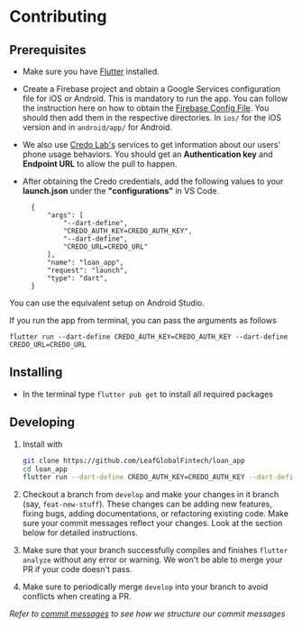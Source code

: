 # Contributing

## Prerequisites

- Make sure you have [Flutter](https://flutter.dev) installed.
- Create a Firebase project and obtain a Google Services configuration file for iOS or Android. This is mandatory to run the app. You can follow the instruction here on how to obtain the [Firebase Config File](https://firebase.google.com/docs/flutter/setup?platform=ios#add-config-file). You should then add them in the respective directories. In `ios/` for the iOS version and in `android/app/` for Android.
- We also use [Credo Lab's](https://www.credolab.com/) services to get information about our users' phone usage behaviors. You should get an **Authentication key** and **Endpoint URL** to allow the pull to happen.
- After obtaining the Credo credentials, add the following values to your **launch.json** under the **"configurations"** in VS Code.

        {
            "args": [
                "--dart-define",
                "CREDO_AUTH_KEY=CREDO_AUTH_KEY",
                "--dart-define",
                "CREDO_URL=CREDO_URL"
            ],
            "name": "loan_app",
            "request": "launch",
            "type": "dart",
        }
You can use the equivalent setup on Android Studio. 

If you run the app from terminal, you can pass the arguments as follows

    flutter run --dart-define CREDO_AUTH_KEY=CREDO_AUTH_KEY --dart-define CREDO_URL=CREDO_URL

## Installing

-   In the terminal type `flutter pub get` to install all required packages

## Developing

1. Install with

    ```sh
    git clone https://github.com/LeafGlobalFintech/loan_app
    cd loan_app
    flutter run --dart-define CREDO_AUTH_KEY=CREDO_AUTH_KEY --dart-define CREDO_URL=CREDO_URL
    ```
2. Checkout a branch from `develop` and make your changes in it branch (say, `feat-new-stuff`). These changes can be adding new features, fixing bugs, adding documentations, or refactoring existing code. Make sure your commit messages reflect your changes. Look at the section below for detailed instructions.

3. Make sure that your branch successfully compiles and finishes `flutter analyze` without any error or warning. We won't be able to merge your PR if your code doesn't pass.

4. Make sure to periodically merge `develop` into your branch to avoid conflicts when creating a PR.

*Refer to [commit messages](https://leafglobalfintech.github.io/docs/commit-messages/) to see how we structure our commit messages*
